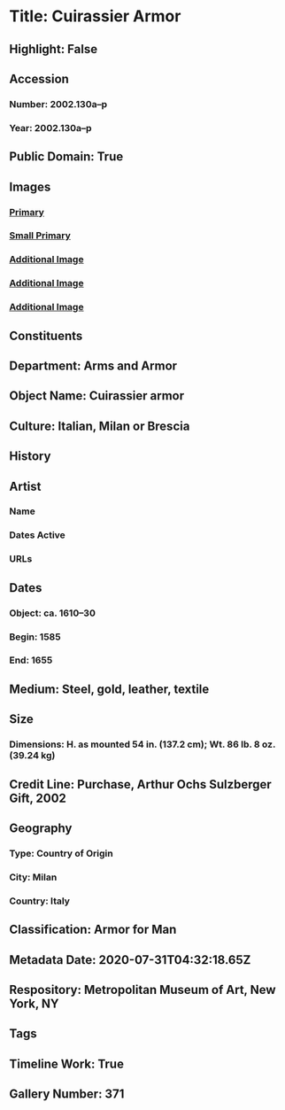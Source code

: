 # Title: Cuirassier Armor
## Highlight: False
## Accession
### Number: 2002.130a–p
### Year: 2002.130a–p
## Public Domain: True
## Images
### [Primary](https://images.metmuseum.org/CRDImages/aa/original/DT5386.jpg)
### [Small Primary](https://images.metmuseum.org/CRDImages/aa/web-large/DT5386.jpg)
### [Additional Image](https://images.metmuseum.org/CRDImages/aa/original/sfeah2002.130a_0003.jpg)
### [Additional Image](https://images.metmuseum.org/CRDImages/aa/original/sfeah2002.130a_0004.jpg)
### [Additional Image](https://images.metmuseum.org/CRDImages/aa/original/sfeah2002.130ab_0001.jpg)
## Constituents
## Department: Arms and Armor
## Object Name: Cuirassier armor
## Culture: Italian, Milan or Brescia
## History
## Artist
### Name
### Dates Active
### URLs
## Dates
### Object: ca. 1610–30
### Begin: 1585
### End: 1655
## Medium: Steel, gold, leather, textile
## Size
### Dimensions: H. as mounted 54 in. (137.2 cm); Wt. 86 lb. 8 oz. (39.24 kg)
## Credit Line: Purchase, Arthur Ochs Sulzberger Gift, 2002
## Geography
### Type: Country of Origin
### City: Milan
### Country: Italy
## Classification: Armor for Man
## Metadata Date: 2020-07-31T04:32:18.65Z
## Respository: Metropolitan Museum of Art, New York, NY
## Tags
## Timeline Work: True
## Gallery Number: 371